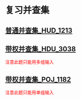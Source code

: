 # **复习并查集**
## [普通并查集_HUD_1213](https://cn.vjudge.net/problem/HDU-1213)
## [带权并查集_HDU_3038](https://cn.vjudge.net/problem/HDU-3038)
<font color=#FF0000>注意此题只能用多组输入</font>
## [带权并查集_POJ_1182](https://cn.vjudge.net/problem/POJ-1182)
<font color=#FF0000>注意此题只能用单组输入</font>

